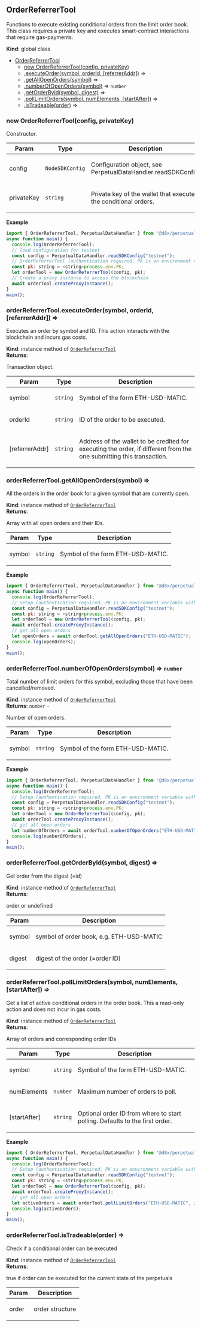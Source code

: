 <a name="OrderReferrerTool"></a>

## OrderReferrerTool
<p>Functions to execute existing conditional orders from the limit order book. This class
requires a private key and executes smart-contract interactions that require
gas-payments.</p>

**Kind**: global class  

* [OrderReferrerTool](#OrderReferrerTool)
    * [new OrderReferrerTool(config, privateKey)](#new_OrderReferrerTool_new)
    * [.executeOrder(symbol, orderId, [referrerAddr])](#OrderReferrerTool+executeOrder) ⇒
    * [.getAllOpenOrders(symbol)](#OrderReferrerTool+getAllOpenOrders) ⇒
    * [.numberOfOpenOrders(symbol)](#OrderReferrerTool+numberOfOpenOrders) ⇒ <code>number</code>
    * [.getOrderById(symbol, digest)](#OrderReferrerTool+getOrderById) ⇒
    * [.pollLimitOrders(symbol, numElements, [startAfter])](#OrderReferrerTool+pollLimitOrders) ⇒
    * [.isTradeable(order)](#OrderReferrerTool+isTradeable) ⇒

<a name="new_OrderReferrerTool_new"></a>

### new OrderReferrerTool(config, privateKey)
<p>Constructor.</p>


| Param | Type | Description |
| --- | --- | --- |
| config | <code>NodeSDKConfig</code> | <p>Configuration object, see PerpetualDataHandler.readSDKConfig.</p> |
| privateKey | <code>string</code> | <p>Private key of the wallet that executes the conditional orders.</p> |

**Example**  
```js
import { OrderReferrerTool, PerpetualDataHandler } from '@d8x/perpetuals-sdk';
async function main() {
  console.log(OrderReferrerTool);
  // load configuration for testnet
  const config = PerpetualDataHandler.readSDKConfig("testnet");
  // OrderReferrerTool (authentication required, PK is an environment variable with a private key)
  const pk: string = <string>process.env.PK;    
  let orderTool = new OrderReferrerTool(config, pk);  
  // Create a proxy instance to access the blockchain
  await orderTool.createProxyInstance();   
}
main();
```
<a name="OrderReferrerTool+executeOrder"></a>

### orderReferrerTool.executeOrder(symbol, orderId, [referrerAddr]) ⇒
<p>Executes an order by symbol and ID. This action interacts with the blockchain and incurs gas costs.</p>

**Kind**: instance method of [<code>OrderReferrerTool</code>](#OrderReferrerTool)  
**Returns**: <p>Transaction object.</p>  

| Param | Type | Description |
| --- | --- | --- |
| symbol | <code>string</code> | <p>Symbol of the form ETH-USD-MATIC.</p> |
| orderId | <code>string</code> | <p>ID of the order to be executed.</p> |
| [referrerAddr] | <code>string</code> | <p>Address of the wallet to be credited for executing the order, if different from the one submitting this transaction.</p> |

<a name="OrderReferrerTool+getAllOpenOrders"></a>

### orderReferrerTool.getAllOpenOrders(symbol) ⇒
<p>All the orders in the order book for a given symbol that are currently open.</p>

**Kind**: instance method of [<code>OrderReferrerTool</code>](#OrderReferrerTool)  
**Returns**: <p>Array with all open orders and their IDs.</p>  

| Param | Type | Description |
| --- | --- | --- |
| symbol | <code>string</code> | <p>Symbol of the form ETH-USD-MATIC.</p> |

**Example**  
```js
import { OrderReferrerTool, PerpetualDataHandler } from '@d8x/perpetuals-sdk';
async function main() {
  console.log(OrderReferrerTool);
  // Setup (authentication required, PK is an environment variable with a private key)
  const config = PerpetualDataHandler.readSDKConfig("testnet");
  const pk: string = <string>process.env.PK;    
  let orderTool = new OrderReferrerTool(config, pk);
  await orderTool.createProxyInstance();
  // get all open orders
  let openOrders = await orderTool.getAllOpenOrders("ETH-USD-MATIC");
  console.log(openOrders);     
}
main();
```
<a name="OrderReferrerTool+numberOfOpenOrders"></a>

### orderReferrerTool.numberOfOpenOrders(symbol) ⇒ <code>number</code>
<p>Total number of limit orders for this symbol, excluding those that have been cancelled/removed.</p>

**Kind**: instance method of [<code>OrderReferrerTool</code>](#OrderReferrerTool)  
**Returns**: <code>number</code> - <p>Number of open orders.</p>  

| Param | Type | Description |
| --- | --- | --- |
| symbol | <code>string</code> | <p>Symbol of the form ETH-USD-MATIC.</p> |

**Example**  
```js
import { OrderReferrerTool, PerpetualDataHandler } from '@d8x/perpetuals-sdk';
async function main() {
  console.log(OrderReferrerTool);
  // Setup (authentication required, PK is an environment variable with a private key)
  const config = PerpetualDataHandler.readSDKConfig("testnet");
  const pk: string = <string>process.env.PK;    
  let orderTool = new OrderReferrerTool(config, pk);
  await orderTool.createProxyInstance();
  // get all open orders
  let numberOfOrders = await orderTool.numberOfOpenOrders("ETH-USD-MATIC");
  console.log(numberOfOrders);     
}
main();
```
<a name="OrderReferrerTool+getOrderById"></a>

### orderReferrerTool.getOrderById(symbol, digest) ⇒
<p>Get order from the digest (=id)</p>

**Kind**: instance method of [<code>OrderReferrerTool</code>](#OrderReferrerTool)  
**Returns**: <p>order or undefined</p>  

| Param | Description |
| --- | --- |
| symbol | <p>symbol of order book, e.g. ETH-USD-MATIC</p> |
| digest | <p>digest of the order (=order ID)</p> |

<a name="OrderReferrerTool+pollLimitOrders"></a>

### orderReferrerTool.pollLimitOrders(symbol, numElements, [startAfter]) ⇒
<p>Get a list of active conditional orders in the order book.
This a read-only action and does not incur in gas costs.</p>

**Kind**: instance method of [<code>OrderReferrerTool</code>](#OrderReferrerTool)  
**Returns**: <p>Array of orders and corresponding order IDs</p>  

| Param | Type | Description |
| --- | --- | --- |
| symbol | <code>string</code> | <p>Symbol of the form ETH-USD-MATIC.</p> |
| numElements | <code>number</code> | <p>Maximum number of orders to poll.</p> |
| [startAfter] | <code>string</code> | <p>Optional order ID from where to start polling. Defaults to the first order.</p> |

**Example**  
```js
import { OrderReferrerTool, PerpetualDataHandler } from '@d8x/perpetuals-sdk';
async function main() {
  console.log(OrderReferrerTool);
  // Setup (authentication required, PK is an environment variable with a private key)
  const config = PerpetualDataHandler.readSDKConfig("testnet");
  const pk: string = <string>process.env.PK;    
  let orderTool = new OrderReferrerTool(config, pk);
  await orderTool.createProxyInstance();
  // get all open orders
  let activeOrders = await orderTool.pollLimitOrders("ETH-USD-MATIC", 2);
  console.log(activeOrders);     
}
main();
```
<a name="OrderReferrerTool+isTradeable"></a>

### orderReferrerTool.isTradeable(order) ⇒
<p>Check if a conditional order can be executed</p>

**Kind**: instance method of [<code>OrderReferrerTool</code>](#OrderReferrerTool)  
**Returns**: <p>true if order can be executed for the current state of the perpetuals</p>  

| Param | Description |
| --- | --- |
| order | <p>order structure</p> |

